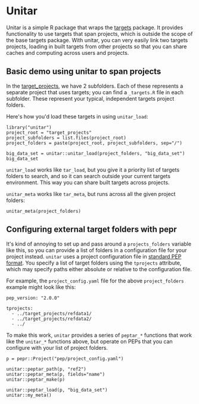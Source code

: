 # Unitar

Unitar is a simple R package that wraps the [targets](https://github.com/ropensci/targets) package. It provides functionality to use targets that span projects, which is outside the scope of the base targets package. With unitar, you can very easily link two targets projects, loading in built targets from other projects so that you can share caches and computing across users and projects.


## Basic demo using unitar to span projects

In the [target_projects](/target_projects), we have 2 subfolders. Each of these represents a separate project that uses targets; you can find a `_targets.R` file in each subfolder. These represent your typical, independent targets project folders.

Here's how you'd load these targets in using `unitar_load`:

```
library("unitar")
project_root = "target_projects"
project_subfolders = list.files(project_root)
project_folders = paste(project_root, project_subfolders, sep="/")

big_data_set = unitar::unitar_load(project_folders, "big_data_set")
big_data_set
```

`unitar_load` works like `tar_load`, but you give it a priority list of targets folders to search, and so it can search outside your current targets environment. This way you can share built targets across projects.

`unitar_meta` works like `tar_meta`, but runs across all the given project folders:

```
unitar_meta(project_folders)
```


## Configuring external target folders with pepr

It's kind of annoying to set up and pass around a `projects_folders` variable like this, so you can provide a list of folders in a configuration file for your project instead. `unitar` uses a project configuration file in [standard PEP format](http://pep.databio.org). You specify a list of target folders using the `tprojects` attribute, which may specify paths either absolute or relative to the configuration file. 

For example, the `project_config.yaml` file for the above `project_folders` example might look like this:

```
pep_version: "2.0.0"

tprojects:
  - ../target_projects/refdata1/
  - ../target_projects/refdata2/
  - ../
```

To make this work, `unitar` provides a series of `peptar_*` functions that work like the `unitar_*` functions above, but operate on PEPs that you can configure with your list of project folders.

```
p = pepr::Project("pep/project_config.yaml")

unitar::peptar_path(p, "ref2")
unitar::peptar_meta(p, fields="name")
unitar::peptar_make(p)

unitar::peptar_load(p, "big_data_set")
unitar::my_meta()
```
